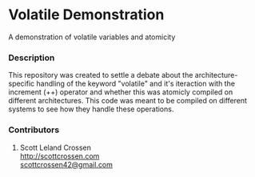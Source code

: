 # Volatile Demonstration

A demonstration of volatile variables and atomicity

### Description

This repository was created to settle a debate about the architecture-specific handling of the keyword "volatile" and it's
iteraction with the increment (++) operator and whether this was atomicly compiled on different architectures. This code was
meant to be compiled on different systems to see how they handle these operations.

### Contributors

1. Scott Leland Crossen  
<http://scottcrossen.com>  
<scottcrossen42@gmail.com>  
